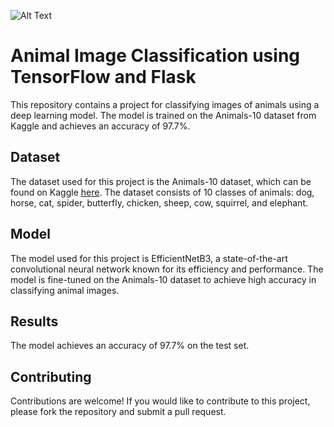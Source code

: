 ![Alt Text](https://datascientest.com/en/wp-content/uploads/sites/9/2023/10/formation-tensorflow-1024x453.jpg)


# Animal Image Classification using TensorFlow and Flask

This repository contains a project for classifying images of animals using a deep learning model. The model is trained on the Animals-10 dataset from Kaggle and achieves an accuracy of 97.7%.

## Dataset

The dataset used for this project is the Animals-10 dataset, which can be found on Kaggle [here](https://www.kaggle.com/datasets/alessiocorrado99/animals10). The dataset consists of 10 classes of animals: dog, horse, cat, spider, butterfly, chicken, sheep, cow, squirrel, and elephant.

## Model

The model used for this project is EfficientNetB3, a state-of-the-art convolutional neural network known for its efficiency and performance. The model is fine-tuned on the Animals-10 dataset to achieve high accuracy in classifying animal images.

## Results

The model achieves an accuracy of 97.7% on the test set.

## Contributing

Contributions are welcome! If you would like to contribute to this project, please fork the repository and submit a pull request.
